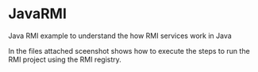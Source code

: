 # JavaRMI
Java RMI example to understand the how RMI services work in Java


In the files attached sceenshot shows how to execute the steps to run the RMI project using the RMI registry.
